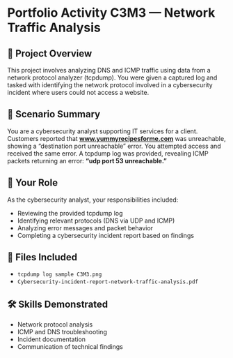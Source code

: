 # Portfolio Activity C3M3 — Network Traffic Analysis

## 🧩 Project Overview

This project involves analyzing DNS and ICMP traffic using data from a network protocol analyzer (tcpdump). You were given a captured log and tasked with identifying the network protocol involved in a cybersecurity incident where users could not access a website.

## 📄 Scenario Summary

You are a cybersecurity analyst supporting IT services for a client. Customers reported that **www.yummyrecipesforme.com** was unreachable, showing a “destination port unreachable” error. You attempted access and received the same error. A tcpdump log was provided, revealing ICMP packets returning an error: **“udp port 53 unreachable.”**

## 🔧 Your Role

As the cybersecurity analyst, your responsibilities included:

- Reviewing the provided tcpdump log
- Identifying relevant protocols (DNS via UDP and ICMP)
- Analyzing error messages and packet behavior
- Completing a cybersecurity incident report based on findings

## 📁 Files Included

- `tcpdump log sample C3M3.png`
- `Cybersecurity-incident-report-network-traffic-analysis.pdf`

## 🛠️ Skills Demonstrated

- Network protocol analysis
- ICMP and DNS troubleshooting
- Incident documentation
- Communication of technical findings
